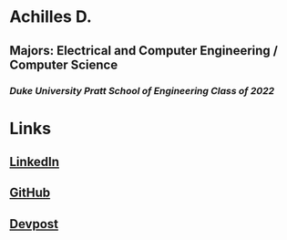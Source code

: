 # Achilles D. 

## **Majors: Electrical and Computer Engineering / Computer Science**
### _Duke University Pratt School of Engineering Class of 2022_

# Links

## [LinkedIn](http://www.linkedin.com/in/achillesd)
## [GitHub](http://www.github.com/achilles-d)
## [Devpost](https://devpost.com/achilles-d)

